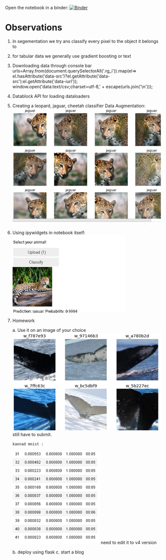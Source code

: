 Open the notebook in a binder: 
[![Binder](https://mybinder.org/badge_logo.svg)](https://mybinder.org/v2/gh/fanbyprinciple/fastai/master?filepath=blob%2Fmaster%2Fv4%2Flesson2%2FLCJ_classifier%2520(2).ipynb)

# Observations

1. In segementation we try ans classify every pixel to the object it belongs to

2.  for tabular data we generally use gradient boosting or text

3. Downloading data through console bar
urls=Array.from(document.querySelectorAll('.rg_i')).map(el=> el.hasAttribute('data-src')?el.getAttribute('data-src'):el.getAttribute('data-iurl'));
window.open('data:text/csv;charset=utf-8,' + escape(urls.join('\n')));

4. Datablock API for loading dataloaders

5. Creating a leopard, jaguar, cheetah classifier
    Data Augmentation:
    ![](data_aug.png)
6. Using ipywidgets in notebook itself:
    ![](note_app.png)

7.  Homework

    a. Use it on an image of your choice
        ![](wahle.png) still have to submit.

        kannad mnist :
       ![](kannada.png) need to edit it to v4 version

    b. deploy using flask
    c. start a blog